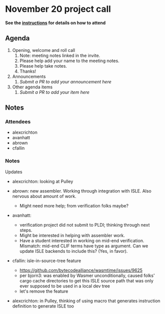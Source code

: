 # November 20 project call

**See the [instructions](../README.md) for details on how to attend**

## Agenda
1. Opening, welcome and roll call
    1. Note: meeting notes linked in the invite.
    1. Please help add your name to the meeting notes.
    1. Please help take notes.
    1. Thanks!
1. Announcements
    1. _Submit a PR to add your announcement here_
1. Other agenda items
    1. _Submit a PR to add your item here_

## Notes

### Attendees

- alexcrichton
- avanhatt
- abrown
- cfallin

### Notes

Updates
- alexcrichton: looking at Pulley
- abrown: new assembler. Working through integration with ISLE. Also nervous
  about amount of work.
  - Might need more help; from verification folks maybe?
- avanhatt:
  - verification project did not submit to PLDI; thinking through next
    steps.
  - Might be interested in helping with assembler work.
  - Have a student interested in working on mid-end verification. Mismatch: mid-end CLIF terms
    have type as argument. Can we update ISLE backends to include this? (Yes, in
    favor).
- cfallin: isle-in-source-tree feature
  - https://github.com/bytecodealliance/wasmtime/issues/9625
  - per bjorn3: was enabled by Wasmer unconditionally, caused folks' cargo cache
    directories to get this ISLE source path that was only ever supposed to be used in
    a local dev tree
  - let's remove the feature

- alexcrichton: in Pulley, thinking of using macro that generates instruction
  definition to generate ISLE too
